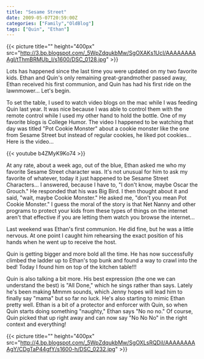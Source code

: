 ```yaml
---
title: "Sesame Street"
date: 2009-05-07T20:59:00Z
categories: ["Family","OldBlog"]
tags: ["Quin", "Ethan"]
---
```


{{< picture title="" height="400px" src="http://3.bp.blogspot.com/_5WpZdqukbMw/SgOXAKs1UcI/AAAAAAAAAgI/tThmBRMUb_I/s1600/DSC_0128.jpg" >}}

Lots has happened since the last time you were updated on my two favorite kids.  Ethan and Quin's only remaining great-grandmother passed away, Ethan received his first communion, and Quin has had his first ride on the lawnmower...  Let's begin.

To set the table, I used to watch video blogs on the mac while I was feeding Quin last year.  It was nice because I was able to control them with the remote control while I used my other hand to hold the bottle.  One of my favorite blogs is College Humor.  The video I happened to be watching that day was titled "Pot Cookie Monster" about a cookie monster like the one from Sesame Street but instead of regular cookies, he liked pot cookies...  Here is the video...

{{< youtube b4ZMyK9Ko74 >}}

At any rate, about a week ago, out of the blue, Ethan asked me who my favorite Sesame Street character was.  It's not unusual for him to ask my favorite of whatever, today it just happened to be Sesame Street Characters...  I answered, because I have to, "I don't know, maybe Oscar the Grouch."  He responded that his was Big Bird.  I then thought about it and said, "wait, maybe Cookie Monster."  He asked me, "don't you mean Pot Cookie Monster."  I guess the moral of the story is that Net Nanny and other programs to protect your kids from these types of things on the internet aren't that effective if you are letting them watch you browse the internet...

Last weekend was Ethan's first communion.  He did fine, but he was a little nervous.  At one point I caught him rehearsing the exact position of his hands when he went up to receive the host.

Quin is getting bigger and more bold all the time.  He has now successfully climbed the ladder up to Ethan's top bunk and found a way to crawl into the bed!  Today I found him on top of the kitchen table!!!

Quin is also talking a bit more.  His best expression (the one we can understand the best) is "All Done," which he sings rather than says.  Lately he's been making Mmmm sounds, which Jenny hopes will lead him to finally say "mama" but so far no luck.  He's also starting to mimic Ethan pretty well.  Ethan is a bit of a protector and enforcer with Quin, so when Quin starts doing something "naughty," Ethan says "No no no."  Of course, Quin picked that up right away and can now say "No No No" in the right context and everything!

{{< picture title="" height="400px" src="http://4.bp.blogspot.com/_5WpZdqukbMw/SgOXLsRQDiI/AAAAAAAAAgY/CDgTaP44gfY/s1600-h/DSC_0232.jpg" >}}
